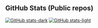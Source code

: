 ## GitHub Stats (Public repos)

[![GitHub stats-dark](https://readmestats.999857.xyz/api?username=mezzode&show_icons=true&hide=stars&include_all_commits=true&show_icons=true&theme=github_dark&hide_title=true#gh-dark-mode-only)](https://github.com/mezzode#gh-dark-mode-only)
[![GitHub stats-light](https://readmestats.999857.xyz/api?username=mezzode&show_icons=true&hide=stars&include_all_commits=true&show_icons=true&theme=light&hide_title=true#gh-light-mode-only)](https://github.com/mezzode/#gh-light-mode-only)

<!-- ### Top Languages (Public repos)

[![Top Langs-dark](https://readmestats.999857.xyz/api/top-langs/?username=mezzode&exclude_repo=StreamBase&theme=github_dark&hide_title=true)](https://github.com/mezzode#gh-dark-mode-only)
[![Top Langs-light](https://readmestats.999857.xyz/api/top-langs/?username=mezzode&exclude_repo=StreamBase&theme=default&hide_title=true#gh-light-mode-only)](https://github.com/mezzode#gh-light-mode-only) -->

<!--
**mezzode/mezzode** is a ✨ _special_ ✨ repository because its `README.md` (this file) appears on your GitHub profile.

Here are some ideas to get you started:

- 🔭 I’m currently working on ...
- 🌱 I’m currently learning ...
- 👯 I’m looking to collaborate on ...
- 🤔 I’m looking for help with ...
- 💬 Ask me about ...
- 📫 How to reach me: ...
- 😄 Pronouns: ...
- ⚡ Fun fact: ...
-->
